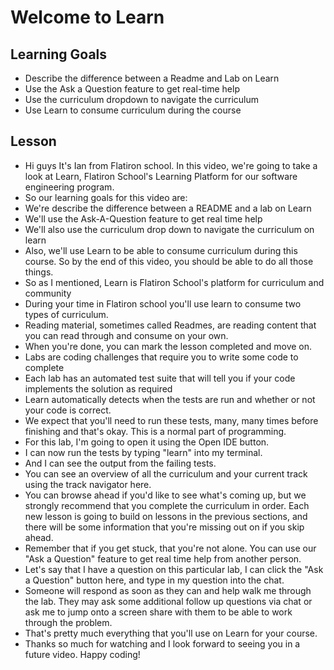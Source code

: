 # Welcome to Learn

## Learning Goals
+ Describe the difference between a Readme and Lab on Learn
+ Use the Ask a Question feature to get real-time help
+ Use the curriculum dropdown to navigate the curriculum
+ Use Learn to consume curriculum during the course

## Lesson

+ Hi guys It's Ian from Flatiron school. In this video, we're going to take a look at Learn, Flatiron School's Learning Platform for our software engineering program.
+ So our learning goals for this video are:
+  We're describe the difference between a README and a lab on Learn
+ We'll use the Ask-A-Question feature to get real time help
+ We'll also use the curriculum drop down to navigate the curriculum on learn
+ Also, we'll use Learn to be able to consume curriculum during this course. So by the end of this video, you should be able to do all those things.
+ So as I mentioned, Learn is Flatiron School's platform for curriculum and community
+ During your time in Flatiron school you'll use learn to consume two types of curriculum.
+ Reading material, sometimes called Readmes, are reading content that you can read through and consume on your own.
+ When you're done, you can mark the lesson completed and move on.
+ Labs are coding challenges that require you to write some code to complete
+ Each lab has an automated test suite that will tell you if your code implements the solution as required
+ Learn automatically detects when the tests are run and whether or not your code is correct.
+ We expect that you'll need to run these tests, many, many times before finishing and that's okay. This is a normal part of programming.
+ For this lab, I'm going to open it using the Open IDE button.
+ I can now run the tests by typing "learn" into my terminal.
+ And I can see the output from the failing tests.
+ You can see an overview of all the curriculum and your current track using the track navigator here.
+ You can browse ahead if you'd like to see what's coming up, but we strongly recommend that you complete the curriculum in order. Each new lesson is going to build on lessons in the previous sections, and there will be some information that you're missing out on if you skip ahead.
+ Remember that if you get stuck, that you're not alone. You can use our "Ask a Question" feature to get real time help from another person.
+ Let's say that I have a question on this particular lab, I can click the "Ask a Question" button here, and type in my question into the chat.
+ Someone will respond as soon as they can and help walk me through the lab. They may ask some additional follow up questions via chat or ask me to jump onto a screen share with them to be able to work through the problem.
+ That's pretty much everything that you'll use on Learn for your course.
+ Thanks so much for watching and I look forward to seeing you in a future video. Happy coding! 
